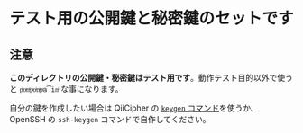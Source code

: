 # テスト用の公開鍵と秘密鍵のセットです

## 注意

**このディレクトリの公開鍵・秘密鍵はテスト用です**。動作テスト目的以外で使うと `pͪoͣnͬpͣoͥnͭpͣa͡inͥ` な事になります。

自分の鍵を作成したい場合は QiiCipher の [`keygen` コマンド](../../bin/keygen)を使うか、OpenSSH の `ssh-keygen` コマンドで自作してください。